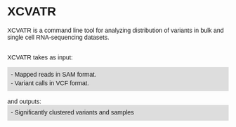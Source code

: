
<font face="arial">
<h1>XCVATR</h1>
XCVATR is a command line tool for analyzing distribution of variants in bulk and single cell RNA-sequencing datasets.<br><br>

XCVATR takes as input:<br>
<div style="padding:8px;background-color:#ddd;line-height:1.4;">
- Mapped reads in SAM format. <br>
- Variant calls in VCF format. <br>
</div><br>
and outputs:<br>
<div style="padding:8px;background-color:#ddd;line-height:1.4;">
- Significantly clustered variants and samples 
</div>
